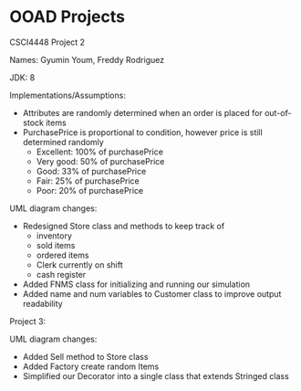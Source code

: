 # OOAD Projects
CSCI4448 Project 2

Names: Gyumin Youm, Freddy Rodriguez

JDK: 8

Implementations/Assumptions:
- Attributes are randomly determined when an order is placed for out-of-stock items
- PurchasePrice is proportional to condition, however price is still determined randomly
  - Excellent: 100% of purchasePrice
  - Very good: 50% of purchasePrice
  - Good: 33% of purchasePrice
  - Fair: 25% of purchasePrice
  - Poor: 20% of purchasePrice

UML diagram changes:
- Redesigned Store class and methods to keep track of 
  - inventory
  - sold items
  - ordered items
  - Clerk currently on shift
  - cash register 
- Added FNMS class for initializing and running our simulation
- Added name and num variables to Customer class to improve output readability

Project 3:

UML diagram changes:
- Added Sell method to Store class
- Added Factory create random Items
- Simplified our Decorator into a single class that extends Stringed class

